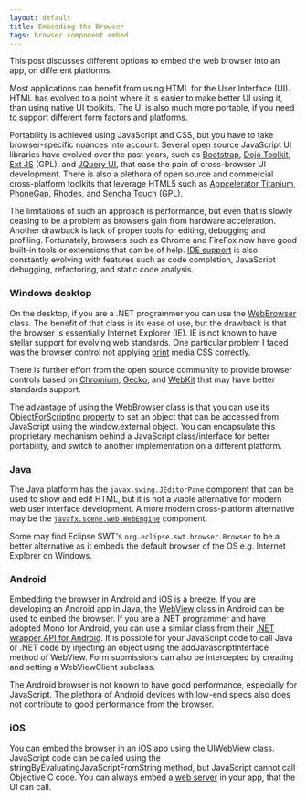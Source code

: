 ```yaml
---
layout: default
title: Embedding the Browser
tags: browser component embed
---
```


This post discusses different options to embed the web browser into an app, on different platforms.

Most applications can benefit from using HTML for the User Interface (UI). HTML has evolved to a point where it is easier to make better UI using it, than using native UI toolkits. The UI is also much more portable, if you need to support different form factors and platforms.

Portability is achieved using JavaScript and CSS, but you have to take browser-specific nuances into account. Several open source JavaScript UI libraries have evolved over the past years, such as [Bootstrap](http://twitter.github.io/bootstrap/), [Dojo Toolkit](http://dojotoolkit.org/), [Ext JS](http://www.sencha.com/products/extjs/) (GPL), and [JQuery UI](http://jqueryui.com/), that ease the pain of cross-browser UI development. There is also a plethora of open source and commercial cross-platform toolkits that leverage HTML5 such as [Appcelerator Titanium](http://www.appcelerator.com/platform/titanium-sdk), [PhoneGap](http://phonegap.com/), [Rhodes](https://github.com/rhomobile/rhodes), and [Sencha Touch](http://www.sencha.com/products/touch/) (GPL).

The limitations of such an approach is performance, but even that is slowly ceasing to be a problem as browsers gain from hardware acceleration. Another drawback is lack of proper tools for editing, debugging and profiling. Fortunately, browsers such as Chrome and FireFox now have good built-in tools or extensions that can be of help. [IDE support](http://delog.wordpress.com/2012/07/11/jetbrains-webstorm/) is also constantly evolving with features such as code completion, JavaScript debugging, refactoring, and static code analysis.

### Windows desktop

On the desktop, if you are a .NET programmer you can use the [WebBrowser](http://msdn.microsoft.com/en-us/library/system.windows.forms.webbrowser.aspx) class. The benefit of that class is its ease of use, but the drawback is that the browser is essentially Internet Explorer (IE). IE is not known to have stellar support for evolving web standards. One particular problem I faced was the browser control not applying [print](http://coding.smashingmagazine.com/2011/11/24/how-to-set-up-a-print-style-sheet/) media CSS correctly.

There is further effort from the open source community to provide browser controls based on [Chromium](http://code.google.com/p/chromiumembedded/), [Gecko](http://code.google.com/p/geckofx/), and [WebKit](http://code.google.com/p/geckofx/) that may have better standards support.

The advantage of using the WebBrowser class is that you can use its [ObjectForScripting property](http://msdn.microsoft.com/en-us/library/system.windows.forms.webbrowser.objectforscripting.aspx) to set an object that can be accessed from JavaScript using the window.external object. You can encapsulate this proprietary mechanism behind a JavaScript class/interface for better portability, and switch to another implementation on a different platform.

### Java

The Java platform has the `javax.swing.JEditorPane` component that can be used to show and edit HTML, but it is not a viable alternative for modern web user interface development. A more modern cross-platform alternative may be the [`javafx.scene.web.WebEngine`](http://docs.oracle.com/javafx/2/webview/WebViewSample.java.htm) component.

Some may find Eclipse SWT's `org.eclipse.swt.browser.Browser` to be a better alternative as it embeds the default browser of the OS e.g. Internet Explorer on Windows.

### Android

Embedding the browser in Android and iOS is a breeze. If you are developing an Android app in Java, the [WebView](http://developer.android.com/reference/android/webkit/WebView.html) class in Android can be used to embed the browser. If you are a .NET programmer and have adopted Mono for Android, you can use a similar class from their [.NET wrapper API for Android](http://androidapi.xamarin.com/). It is possible for your JavaScript code to call Java or .NET code by injecting an object using the addJavascriptInterface method of WebView. Form submissions can also be intercepted by creating and setting a WebViewClient subclass.

The Android browser is not known to have good performance, especially for JavaScript. The plethora of Android devices with low-end specs also does not contribute to good performance from the browser.

### iOS

You can embed the browser in an iOS app using the [UIWebView](http://developer.apple.com/library/ios/#documentation/uikit/reference/UIWebView_Class/) class. JavaScript code can be called using the stringByEvaluatingJavaScriptFromString method, but JavaScript cannot call Objective C code. You can always embed a [web server](https://github.com/robbiehanson/CocoaHTTPServer) in your app, that the UI can call.
